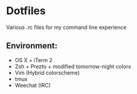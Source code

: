 # Dotfiles
Various .rc files for my command line experience

## Environment:
- OS X + iTerm 2
- Zsh + Prezto + modified tomorrow-night colors
- Vim (Hybrid colorscheme)
- tmux
- Weechat (IRC)
